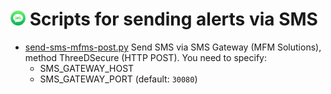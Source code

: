 # <img src="/_img/SMS_icon__130x130.png" alt="SMS icon" height="24">&nbsp;Scripts for sending alerts via SMS

 * [send-sms-mfms-post.py](send-sms-mfms-post.py)
 Send SMS via SMS Gateway (MFM Solutions), method ThreeDSecure (HTTP POST).
 You need to specify: 
   - SMS_GATEWAY_HOST
   - SMS_GATEWAY_PORT (default: `30080`)
 
